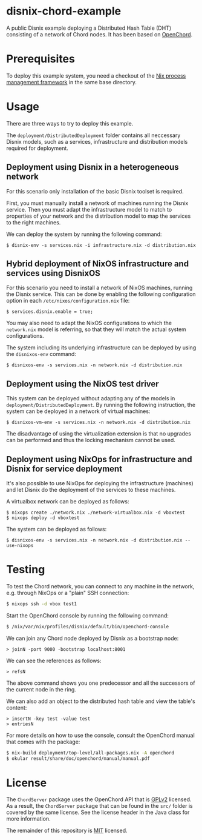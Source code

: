 disnix-chord-example
====================
A public Disnix example deploying a Distributed Hash Table (DHT) consisting of a
network of Chord nodes. It has been based on
[OpenChord](http://open-chord.sourceforge.net).

Prerequisites
=============
To deploy this example system, you need a checkout of the
[Nix process management framework](https://github.com/svanderburg) in the same
base directory.

Usage
=====
There are three ways to try to deploy this example.

The `deployment/DistributedDeployment` folder contains all
neccessary Disnix models, such as a services, infrastructure and distribution
models required for deployment.

Deployment using Disnix in a heterogeneous network
--------------------------------------------------
For this scenario only installation of the basic Disnix toolset is required.

First, you must manually install a network of machines running the Disnix
service. Then you must adapt the infrastructure model to match to properties of
your network and the distribution model to map the services to the right
machines.

We can deploy the system by running the following command:

    $ disnix-env -s services.nix -i infrastructure.nix -d distribution.nix

Hybrid deployment of NixOS infrastructure and services using DisnixOS
---------------------------------------------------------------------
For this scenario you need to install a network of NixOS machines, running the
Disnix service. This can be done by enabling the following configuration option
in each `/etc/nixos/configuration.nix` file:

    $ services.disnix.enable = true;

You may also need to adapt the NixOS configurations to which the `network.nix`
model is referring, so that they will match the actual system configurations.

The system including its underlying infrastructure can be deployed by using the
`disnixos-env` command:

    $ disnixos-env -s services.nix -n network.nix -d distribution.nix

Deployment using the NixOS test driver
--------------------------------------
This system can be deployed without adapting any of the models in
`deployment/DistributedDeployment`. By running the following instruction, the
system can be deployed in a network of virtual machines:

    $ disnixos-vm-env -s services.nix -n network.nix -d distribution.nix

The disadvantage of using the virtualization extension is that no upgrades can be
performed and thus the locking mechanism cannot be used.

Deployment using NixOps for infrastructure and Disnix for service deployment
----------------------------------------------------------------------------
It's also possible to use NixOps for deploying the infrastructure (machines) and
let Disnix do the deployment of the services to these machines.

A virtualbox network can be deployed as follows:

    $ nixops create ./network.nix ./network-virtualbox.nix -d vboxtest
    $ nixops deploy -d vboxtest

The system can be deployed as follows:

    $ disnixos-env -s services.nix -n network.nix -d distribution.nix --use-nixops

Testing
=======
To test the Chord network, you can connect to any machine in the network, e.g.
through NixOps or a "plain" SSH connection:

```bash
$ nixops ssh -d vbox test1
```

Start the OpenChord console by running the following command:

```bash
$ /nix/var/nix/profiles/disnix/default/bin/openchord-console
```

We can join any Chord node deployed by Disnix as a bootstrap node:

```
> joinN -port 9000 -bootstrap localhost:8001
```

We can see the references as follows:

```
> refsN
```

The above command shows you one predecessor and all the successors of the
current node in the ring.

We can also add an object to the distributed hash table and view the table's
content:

```
> insertN -key test -value test
> entriesN
```

For more details on how to use the console, consult the OpenChord manual that
comes with the package:

```bash
$ nix-build deployment/top-level/all-packages.nix -A openchord
$ okular result/share/doc/openchord/manual/manual.pdf
```

License
=======
The `ChordServer` package uses the OpenChord API that is
[GPLv2](https://www.gnu.org/licenses/old-licenses/gpl-2.0.en.html) licensed.
As a result, the `ChordServer` package that can be found in the `src/` folder is
covered by the same license. See the license header in the Java class for more
information.

The remainder of this repository is [MIT](https://opensource.org/licenses/MIT)
licensed.
